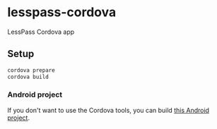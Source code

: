# lesspass-cordova

LessPass Cordova app

## Setup

```bash
cordova prepare
cordova build
```

### Android project

If you don't want to use the Cordova tools, you can build [this Android project](https://github.com/Rudloff/lesspass-cordova-android).
